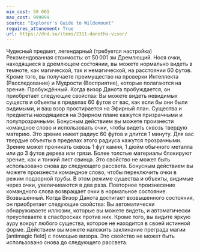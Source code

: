 ```yaml
---
min_cost: 50 001
max_cost: 999999
source: "Explorer's Guide to Wildemount"
requires_attunement: True
url: https://dnd.su/items/2311-danoths-visor/
---
```


Чудесный предмет, легендарный (требуется настройка)
Рекомендованная стоимость: от 50 001 зм
Дремлющий. Нося очки, находящиеся в дремлющем состоянии, вы можете нормально видеть в темноте, как магической, так и немагической, на расстоянии 60 футов. Кроме того, вы получаете преимущество на проверки Интеллекта (Расследование) и Мудрости (Восприятие), которые полагаются на зрение.
Пробуждённый. Когда визор Данота пробуждается, он приобретает следующие свойства:
Вы можете видеть невидимых существ и объекты в пределах 60 футов от вас, как если бы они были видимыми, и ваш взор простирается на Эфирный план. Существа и предметы находящиеся на Эфирном плане кажутся призрачными и полупрозрачными.
Бонусным действием вы можете произнести командное слово и использовать очки, чтобы видеть сквозь твердую материю. Это зрение имеет радиус 60 футов и длится 1 минуту. Для вас твердые объекты в пределах этого радиуса кажутся прозрачными. Зрение может проникать сквозь 1 фут камня, 1 дюйм обычного металла или до 3 футов дерева или грязи. Более толстые материалы блокируют зрение, как и тонкий лист свинца. Это свойство не может быть использовано снова до следующего рассвета.
Бонусным действием вы можете произнести командное слово, чтобы переключить очки в режим подзорной трубы. В этом режиме существа и объекты, видимые через очки, увеличиваются в два раза. Повторное произнесение командного слова возвращает очки в нормальное состояние.
Возвышенный. Когда Визор Данота достигает возвышенного состояния, он приобретает следующие свойства:
Вы автоматически обнаруживаете иллюзии, которые вы можете видеть, и автоматически преуспеваете в спасбросках против них. Кроме того, вы видите яркую ауру вокруг любого существа, которое не находится в своей истинной форме.
Действием вы можете наложить заклинание преграда магии [antimagic field] с помощью визора. Это свойство не может быть использовано снова до следующего рассвета.